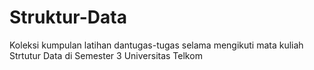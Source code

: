 # Struktur-Data
Koleksi kumpulan latihan dantugas-tugas selama mengikuti mata kuliah Strtutur Data di Semester 3 Universitas Telkom

